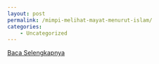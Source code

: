 ```yaml
---
layout: post
permalink: /mimpi-melihat-mayat-menurut-islam/
categories:
    - Uncategorized
---
```


[Baca Selengkapnya](/03)